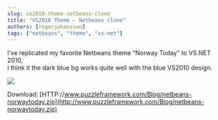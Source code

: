 ```yaml
---
slug: vs2010-theme-netbeans-clone
title: "VS2010 Theme – Netbeans clone"
authors: [rogerjohansson]
tags: ["netbeans", "theme", "vs-net"]
---
```

I’ve replicated my favorite Netbeans theme “Norway Today” to VS.NET 2010,  
I think it the dark blue bg works quite well with the blue VS2010 design.

<!-- truncate -->

![](https://i0.wp.com/www.puzzleframework.com/Blog/norwaytoday.png)

Download: [HTTP://www.puzzleframework.com/Blog/netbeans-norwaytoday.zip](http://www.puzzleframework.com/Blog/netbeans-norwaytoday.zip)

